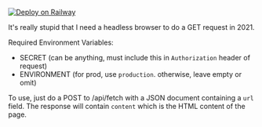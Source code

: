 [![Deploy on Railway](https://railway.app/button.svg)](https://railway.app/new/template?template=https%3A%2F%2Fgithub.com%2Foperandinc%2Fstupid-fetcher&envs=SECRET%2CENVIRONMENT&SECRETDesc=Do+CMD%2BK+-%3E+Generate+32+Character+Secret.&ENVIRONMENTDesc=This+should+be+set+to+%60production%60+when+running+on+Railway.&SECRETDefault=a+super+secret+key&ENVIRONMENTDefault=production)

It's really stupid that I need a headless browser to do a GET request in 2021.

Required Environment Variables:
- SECRET (can be anything, must include this in `Authorization` header of request)
- ENVIRONMENT (for prod, use `production`. otherwise, leave empty or omit)

To use, just do a POST to /api/fetch with a JSON document containing a `url` field. The response will contain `content` which is the HTML content of the page.